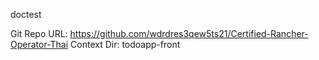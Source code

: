 doctest 



Git Repo URL:
https://github.com/wdrdres3qew5ts21/Certified-Rancher-Operator-Thai
Context Dir:
todoapp-front
